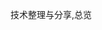 <!--
 * @Author: Wancheng Wancheng@ideamake.cn
 * @Date: 2024-05-27 08:53:00
 * @LastEditors: niu niuwancheng@gamil.com
 * @LastEditTime: 2024-10-31 23:02:03
 * @FilePath: /vite/index.md
 * @Description: 这是默认设置,请设置`customMade`, 打开koroFileHeader查看配置 进行设置: https://github.com/OBKoro1/koro1FileHeader/wiki/%E9%85%8D%E7%BD%AE
-->
技术整理与分享,总览
